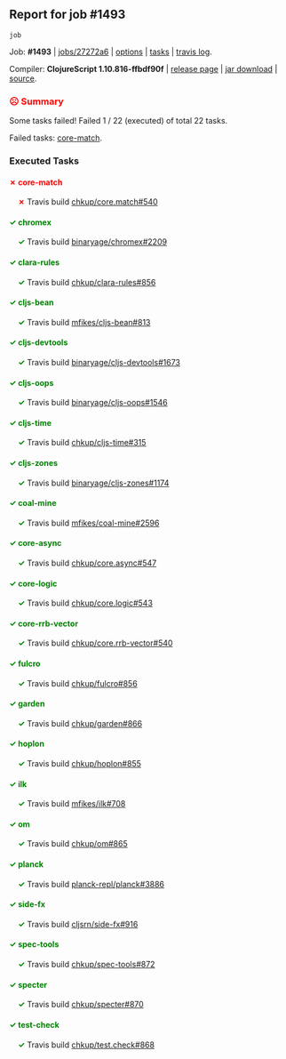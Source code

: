## Report for job #1493
```
job
```


Job: **#1493** | [jobs/27272a6](https://github.com/cljs-oss/canary/commit/27272a62f7472526cba9626053e4587373e2d015) | [options](options.edn) | [tasks](tasks.edn) | [travis log](https://travis-ci.org/cljs-oss/canary/builds/715466595).

Compiler: **ClojureScript 1.10.816-ffbdf90f** | [release page](https://github.com/cljs-oss/canary/releases/tag/r1.10.816-ffbdf90f) | [jar download](https://github.com/cljs-oss/canary/releases/download/r1.10.816-ffbdf90f/clojurescript-1.10.816-ffbdf90f.jar) | [source](https://github.com/clojure/clojurescript/commit/ffbdf90f5f85a18300fb0554129def32d5809068).

### <b style='color:red'>☹ Summary</b>

Some tasks failed! Failed 1 / 22 (executed) of total 22 tasks.

Failed tasks: [core-match](#-core-match).

### Executed Tasks

#### <b style='color:red'>&#x2717; core-match</b>
&nbsp;&nbsp;&nbsp;&nbsp;<b style='color:red'>&#x2717;</b> Travis build [chkup/core.match#540](https://travis-ci.org/chkup/core.match/builds/715467587)<br>

#### <b style='color:green'>&#x2713; chromex</b>
&nbsp;&nbsp;&nbsp;&nbsp;<b style='color:green'>&#x2713;</b> Travis build [binaryage/chromex#2209](https://travis-ci.org/binaryage/chromex/builds/715467544)<br>

#### <b style='color:green'>&#x2713; clara-rules</b>
&nbsp;&nbsp;&nbsp;&nbsp;<b style='color:green'>&#x2713;</b> Travis build [chkup/clara-rules#856](https://travis-ci.org/chkup/clara-rules/builds/715467546)<br>

#### <b style='color:green'>&#x2713; cljs-bean</b>
&nbsp;&nbsp;&nbsp;&nbsp;<b style='color:green'>&#x2713;</b> Travis build [mfikes/cljs-bean#813](https://travis-ci.org/mfikes/cljs-bean/builds/715467548)<br>

#### <b style='color:green'>&#x2713; cljs-devtools</b>
&nbsp;&nbsp;&nbsp;&nbsp;<b style='color:green'>&#x2713;</b> Travis build [binaryage/cljs-devtools#1673](https://travis-ci.org/binaryage/cljs-devtools/builds/715467550)<br>

#### <b style='color:green'>&#x2713; cljs-oops</b>
&nbsp;&nbsp;&nbsp;&nbsp;<b style='color:green'>&#x2713;</b> Travis build [binaryage/cljs-oops#1546](https://travis-ci.org/binaryage/cljs-oops/builds/715467552)<br>

#### <b style='color:green'>&#x2713; cljs-time</b>
&nbsp;&nbsp;&nbsp;&nbsp;<b style='color:green'>&#x2713;</b> Travis build [chkup/cljs-time#315](https://travis-ci.org/chkup/cljs-time/builds/715467562)<br>

#### <b style='color:green'>&#x2713; cljs-zones</b>
&nbsp;&nbsp;&nbsp;&nbsp;<b style='color:green'>&#x2713;</b> Travis build [binaryage/cljs-zones#1174](https://travis-ci.org/binaryage/cljs-zones/builds/715467560)<br>

#### <b style='color:green'>&#x2713; coal-mine</b>
&nbsp;&nbsp;&nbsp;&nbsp;<b style='color:green'>&#x2713;</b> Travis build [mfikes/coal-mine#2596](https://travis-ci.org/mfikes/coal-mine/builds/715467565)<br>

#### <b style='color:green'>&#x2713; core-async</b>
&nbsp;&nbsp;&nbsp;&nbsp;<b style='color:green'>&#x2713;</b> Travis build [chkup/core.async#547](https://travis-ci.org/chkup/core.async/builds/715467581)<br>

#### <b style='color:green'>&#x2713; core-logic</b>
&nbsp;&nbsp;&nbsp;&nbsp;<b style='color:green'>&#x2713;</b> Travis build [chkup/core.logic#543](https://travis-ci.org/chkup/core.logic/builds/715467591)<br>

#### <b style='color:green'>&#x2713; core-rrb-vector</b>
&nbsp;&nbsp;&nbsp;&nbsp;<b style='color:green'>&#x2713;</b> Travis build [chkup/core.rrb-vector#540](https://travis-ci.org/chkup/core.rrb-vector/builds/715467593)<br>

#### <b style='color:green'>&#x2713; fulcro</b>
&nbsp;&nbsp;&nbsp;&nbsp;<b style='color:green'>&#x2713;</b> Travis build [chkup/fulcro#856](https://travis-ci.org/chkup/fulcro/builds/715467597)<br>

#### <b style='color:green'>&#x2713; garden</b>
&nbsp;&nbsp;&nbsp;&nbsp;<b style='color:green'>&#x2713;</b> Travis build [chkup/garden#866](https://travis-ci.org/chkup/garden/builds/715467611)<br>

#### <b style='color:green'>&#x2713; hoplon</b>
&nbsp;&nbsp;&nbsp;&nbsp;<b style='color:green'>&#x2713;</b> Travis build [chkup/hoplon#855](https://travis-ci.org/chkup/hoplon/builds/715467654)<br>

#### <b style='color:green'>&#x2713; ilk</b>
&nbsp;&nbsp;&nbsp;&nbsp;<b style='color:green'>&#x2713;</b> Travis build [mfikes/ilk#708](https://travis-ci.org/mfikes/ilk/builds/715467700)<br>

#### <b style='color:green'>&#x2713; om</b>
&nbsp;&nbsp;&nbsp;&nbsp;<b style='color:green'>&#x2713;</b> Travis build [chkup/om#865](https://travis-ci.org/chkup/om/builds/715467617)<br>

#### <b style='color:green'>&#x2713; planck</b>
&nbsp;&nbsp;&nbsp;&nbsp;<b style='color:green'>&#x2713;</b> Travis build [planck-repl/planck#3886](https://travis-ci.org/planck-repl/planck/builds/715467645)<br>

#### <b style='color:green'>&#x2713; side-fx</b>
&nbsp;&nbsp;&nbsp;&nbsp;<b style='color:green'>&#x2713;</b> Travis build [cljsrn/side-fx#916](https://travis-ci.org/cljsrn/side-fx/builds/715467635)<br>

#### <b style='color:green'>&#x2713; spec-tools</b>
&nbsp;&nbsp;&nbsp;&nbsp;<b style='color:green'>&#x2713;</b> Travis build [chkup/spec-tools#872](https://travis-ci.org/chkup/spec-tools/builds/715467630)<br>

#### <b style='color:green'>&#x2713; specter</b>
&nbsp;&nbsp;&nbsp;&nbsp;<b style='color:green'>&#x2713;</b> Travis build [chkup/specter#870](https://travis-ci.org/chkup/specter/builds/715467621)<br>

#### <b style='color:green'>&#x2713; test-check</b>
&nbsp;&nbsp;&nbsp;&nbsp;<b style='color:green'>&#x2713;</b> Travis build [chkup/test.check#868](https://travis-ci.org/chkup/test.check/builds/715467695)<br>